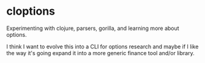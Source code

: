 # cloptions

Experimenting with clojure, parsers, gorilla, and learning more about options.

I think I want to evolve this into a CLI for options research and maybe if I like the way it's going expand it into a more generic finance tool and/or library.
